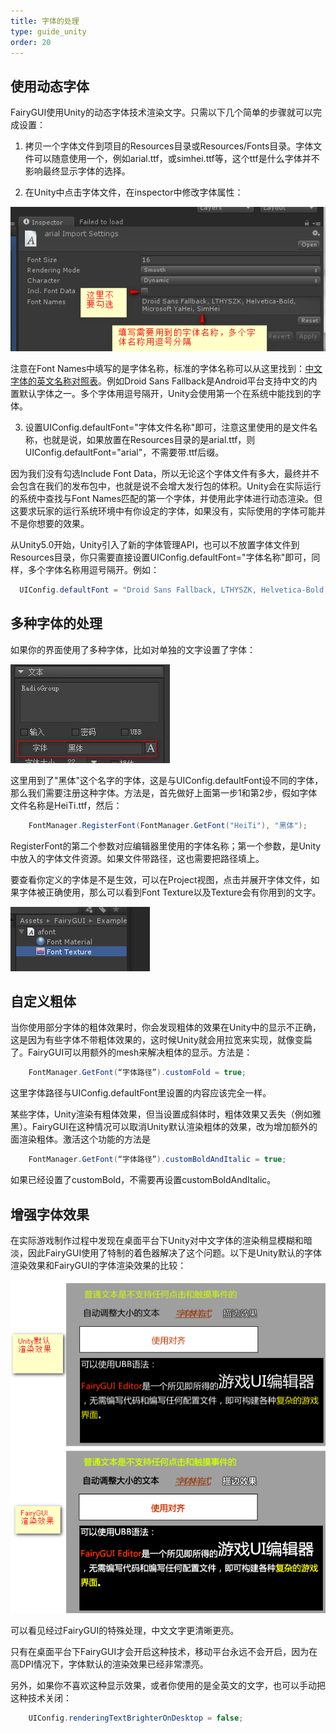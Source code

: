 ```yaml
---
title: 字体的处理
type: guide_unity
order: 20
---
```


## 使用动态字体

FairyGUI使用Unity的动态字体技术渲染文字。只需以下几个简单的步骤就可以完成设置：

1. 拷贝一个字体文件到项目的Resources目录或Resources/Fonts目录。字体文件可以随意使用一个，例如arial.ttf，或simhei.ttf等，这个ttf是什么字体并不影响最终显示字体的选择。

2. 在Unity中点击字体文件，在inspector中修改字体属性：

  ![](../../images/2015-10-21_164556.png)
    
  注意在Font Names中填写的是字体名称，标准的字体名称可以从这里找到：[中文字体的英文名称对照表](https://wenku.baidu.com/view/598e5aec19e8b8f67c1cb915.html)。例如Droid Sans Fallback是Android平台支持中文的内置默认字体之一。多个字体用逗号隔开，Unity会使用第一个在系统中能找到的字体。

3. 设置UIConfig.defaultFont="字体文件名称"即可，注意这里使用的是文件名称，也就是说，如果放置在Resources目录的是arial.ttf，则UIConfig.defaultFont="arial"，不需要带.ttf后缀。

  因为我们没有勾选Include Font Data，所以无论这个字体文件有多大，最终并不会包含在我们的发布包中，也就是说不会增大发行包的体积。Unity会在实际运行的系统中查找与Font Names匹配的第一个字体，并使用此字体进行动态渲染。但这要求玩家的运行系统环境中有你设定的字体，如果没有，实际使用的字体可能并不是你想要的效果。

  从Unity5.0开始，Unity引入了新的字体管理API，也可以不放置字体文件到Resources目录，你只需要直接设置UIConfig.defaultFont="字体名称"即可，同样，多个字体名称用逗号隔开。例如：

  ```csharp
	UIConfig.defaultFont = "Droid Sans Fallback, LTHYSZK, Helvetica-Bold, Microsoft YaHei, SimHei";
  ```

## 多种字体的处理

如果你的界面使用了多种字体，比如对单独的文字设置了字体：

![](../../images/2016-07-06_143622.png)

这里用到了"黑体"这个名字的字体，这是与UIConfig.defaultFont设不同的字体，那么我们需要注册这种字体。方法是，首先做好上面第一步1和第2步，假如字体文件名称是HeiTi.ttf，然后：

```csharp
	FontManager.RegisterFont(FontManager.GetFont("HeiTi"), "黑体");
```

RegisterFont的第二个参数对应编辑器里使用的字体名称；第一个参数，是Unity中放入的字体文件资源。如果文件带路径，这也需要把路径填上。

要查看你定义的字体是不是生效，可以在Project视图，点击并展开字体文件，如果字体被正确使用，那么可以看到Font Texture以及Texture会有你用到的文字。

![](../../images/20170808230450.png)

## 自定义粗体

当你使用部分字体的粗体效果时，你会发现粗体的效果在Unity中的显示不正确，这是因为有些字体不带粗体效果的，这时候Unity就会用拉宽来实现，就像变扁了。FairyGUI可以用额外的mesh来解决粗体的显示。方法是：

```csharp
    FontManager.GetFont(“字体路径”).customFold = true;
```

这里字体路径与UIConfig.defaultFont里设置的内容应该完全一样。

某些字体，Unity渲染有粗体效果，但当设置成斜体时，粗体效果又丢失（例如雅黑）。FairyGUI在这种情况可以取消Unity默认渲染粗体的效果，改为增加额外的面渲染粗体。激活这个功能的方法是

```csharp
	FontManager.GetFont(“字体路径”).customBoldAndItalic = true;
```

如果已经设置了customBold，不需要再设置customBoldAndItalic。

## 增强字体效果

在实际游戏制作过程中发现在桌面平台下Unity对中文字体的渲染稍显模糊和暗淡，因此FairyGUI使用了特制的着色器解决了这个问题。以下是Unity默认的字体渲染效果和FairyGUI的字体渲染效果的比较：

![](../../images/2015-10-21_172001.png)

可以看见经过FairyGUI的特殊处理，中文文字更清晰更亮。

只有在桌面平台下FairyGUI才会开启这种技术，移动平台永远不会开启，因为在高DPI情况下，字体默认的渲染效果已经非常漂亮。

另外，如果你不喜欢这种显示效果，或者你使用的是全英文的文字，也可以手动把这种技术关闭：

```csharp
	UIConfig.renderingTextBrighterOnDesktop = false;
```